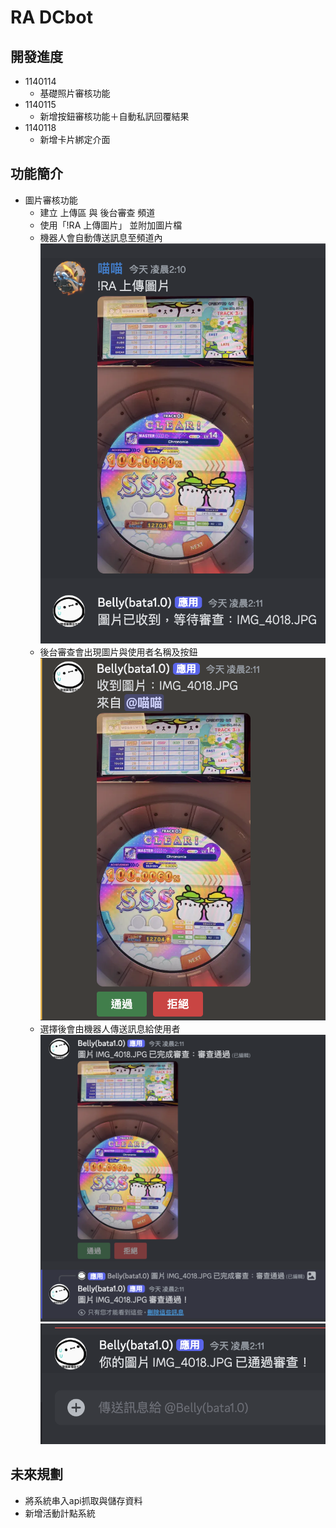 # RA DCbot
## 開發進度
- 1140114
  - 基礎照片審核功能
- 1140115
  - 新增按鈕審核功能＋自動私訊回覆結果
- 1140118
  - 新增卡片綁定介面
## 功能簡介
- 圖片審核功能
  - 建立 上傳區 與 後台審查 頻道
  - 使用「!RA 上傳圖片」 並附加圖片檔
  - 機器人會自動傳送訊息至頻道內
  ![](https://github.com/ElvisLo030/RA-bot/blob/main/photo/001.png)
  - 後台審查會出現圖片與使用者名稱及按鈕
  ![](https://github.com/ElvisLo030/RA-bot/blob/main/photo/002.png)
  - 選擇後會由機器人傳送訊息給使用者
  ![](https://github.com/ElvisLo030/RA-bot/blob/main/photo/003.png)
  ![](https://github.com/ElvisLo030/RA-bot/blob/main/photo/004.png)
## 未來規劃
- 將系統串入api抓取與儲存資料
- 新增活動計點系統

